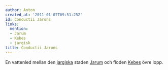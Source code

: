```yaml
---
author: Anton
created_at: '2011-01-07T09:51:25Z'
id: Conductii Jarons
links:
  mention:
  - Jarum
  - Kebes
  - jargisk
title: Conductii Jarons
---
```


En vattenled mellan den [jargiska] staden [Jarum] och floden [Kebes] övre lopp.

  [jargiska]: jargisk
  [Jarum]: Jarum
  [Kebes]: Kebes
